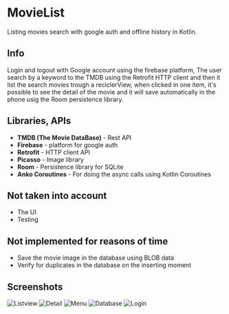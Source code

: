 # MovieList

Listing movies search with google auth and offline history in Kotlin.

## Info

Login and logout with Google account using the firebase platform, The user search by a keyword to the TMDB using the Retrofit HTTP client and then it list the search movies trough a reciclerView, when clicked in one item, it's possible to see the detail of the movie and it will save automatically in the phone usig the Room persistence library.

## Libraries, APIs

+ **TMDB (The Movie DataBase)** - Rest API
+ **Firebase** - platform for google auth 
+ **Retrofit** - HTTP client API
+ **Picasso** - Image library
+ **Room** - Persistence library for SQLite
+ **Anko Coroutines** - For doing the async calls using Kotlin Coroutines

## Not taken into account

+ The UI
+ Testing

## Not implemented for reasons of time

+ Save the movie image in the database using BLOB data
+ Verify for duplicates in the database on the inserting moment

## Screenshots

![Listview](screenshots/01_listview.png)
![Detail](screenshots/02_detail.png)
![Menu](screenshots/03_menu.png)
![Database](screenshots/04_database.png)
![Login](screenshots/05_login.png)
